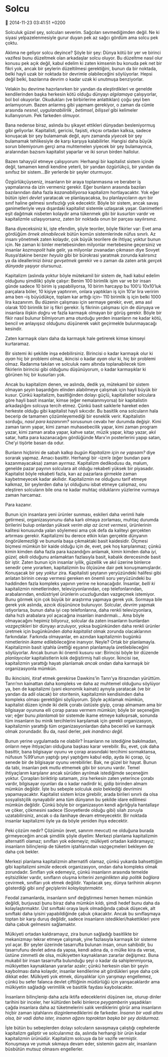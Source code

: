 Solcu
=====

:date: 2014-11-23 03:41:51 +0200

Solculuk güzel şey, solcuları severim. Sağcıları sevmediğimden değil. Ne
ki siyasi yelpazelenmesiyle gurur duyan pek az sağcı gördüm ama solcu
pek çoktu.

Aklıma ne geliyor solcu deyince? Şöyle bir şey: Dünya kötü bir yer ve
birinci vazifesi bunu düzeltmek olan arkadaşlar solcu oluyor. Bu
düzeltme nasıl olur konusu pek açık değil, kabul edelim ki zaten
kimsenin bu konuda pek net bir fikri yok, ancak bir şeylerin
düzeltilmesi gerektiğini, bunun da bir noktada, belki hayli uzak bir
noktada bir devrimle olabileceğini söylüyorlar. Hepsi değil belki,
bazılarına devrim o kadar uzak ki unutmuşa benziyorlar.

Velakin bu devrime hazırlanırken bir yandan da eleştirdikleri ve genelde
kendilerinden başka herkesin kötü olduğu dünyayı *algılamaya*
çalışıyorlar, bol bol okuyorlar. Okudukları (ve birbirlerine
anlattıkları) çoğu şeyi ben anlamıyorum. Bazen anlarmış gibi yapmam
gerekiyor, o zaman da cümle arasında *nesnel*, *uygulanabilirlik* ,
*betimsel*, *bilişsel* gibi kelimeler kullanıyorum. Pek farkeden
olmuyor.

Bana nedense biraz, aslında bu şikayet ettikleri dünyadan besleniyormuş
gibi geliyorlar. Kapitalisti, gericisi, faşisti, ırkçısı ortadan kalksa,
sadece konuşacak bir şey bulamamak değil, aynı zamanda *yiyecek* bir şey
bulamamak tehlikesiyle de karşı karşıya kalabilirler. Hangisi daha büyük
sorun bilemiyorum gerçi ama muhtemelen yiyecek bir şey bulamayınca,
aralarından bazısını kapitalist yaparlar ve iki sorun birden hallolur.

Bazen tahayyül etmeye çalışıyorum: Herhangi bir kapitalist sistem içinde
değil, tamamen kendi kendine yeterli, bir yandan özgürlükçü, bir yandan
da sınıfsız bir sistem…Bir yerlerde bir şeyler oturmuyor.

Özgürlükçüyseniz, insanların bir araya toplanmasına ve beraber iş
yapmalarına da izin vermeniz gerekir. Eğer bunların arasında bazıları
bazılarından daha fazla *kazanabiliyorsa* kapitalizm hortlayacaktır. Yok
eğer bütün işleri *devlet* yaratacak ve planlayacaksa, bu
planlayıcıların *ayrı* bir sınıf haline gelmesi sınıfsızlığı yok
edecektir. Böyle bir sistem, ancak savaş ganimetleriyle veya dışardaki
kapitalist sistemle uzlaşarak yaşar. Ganimetleri eşit dağıtmak nisbeten
kolaydır ama tükenmek gibi bir *kusurları* vardır ve kapitalizmle
uzlaşıyorsanız, zaten bir noktada onun bir parçası sayılırsınız.

Bana diyeceksiniz ki, işte efendim, şöyle teoriler, böyle fikirler var:
Evet ama gördüğüm *örnek alınabilecek* bütün komün sistemlerinde nüfus
sınırlı. Az insanı yönetmek zaten kolaydır, çok büyük teorilere de
ihtiyaç yoktur bunun için. Ne zaman ki binler mertebesinden milyonlar
mertebesine geçersiniz ve insanlar *kozmopolit* hale gelir, ya milyonlar
zıvanadan çıkmasın diye Sovyet Rusya’dakine benzer *heyula* gibi bir
bürokrasi yaratmak zorunda kalırsınız ya da ideallerinizi *biraz
gevşetmek* gerekir ve o zaman da zaten artık *gerçek dünyada* yaşıyor
olursunuz.

Kapitalizm (aslında yoktur böyle mütekamil bir sistem de, hadi kabul
edelim olduğunu şimdilik) şöyle çalışır: Benim 100 birimlik işim var ve
bir insan günde sadece 10 birim iş yapabiliyorsa, 10 birim harcayıp bu
100’ü 10x10’luk parçalara böler, 10 kişiye yaptırırım, onlara yaptıkları
iş için 10’ar lira veririm ama ben –iş büyüdükçe, toplam kar arttığı
için– 110 birimlik iş için belki 1000 lira kazanırım. Bu düzenin
çalışması için sermaye gerekir, evet, ama asıl olarak 100 birimlik bir
iş fikri gerekir. İş fikrinin çalışması için de dünyaya ve insanlara
ilişkin *doğru* ve fazla karmaşık olmayan bir görüş gerekir. Böyle bir
fikir nasıl bulunur bilmiyorum ama oturduğu yerden insanların ne kadar
kötü, bencil ve anlayışsız olduğunu düşünerek vakit geçirmekle
bulunmayacağı kesindir.

Zaten karmaşık olanı daha da karmaşık hale getirerek kimse kimseyi
kurtaramaz.

Bir sistemi iki şekilde inşa edebilirsiniz. Birincisi o kadar karmaşık
olur ki *ayan* hiç bir problemi olmaz, ikincisi o kadar *ayan* olur ki,
hiç bir problemi olmaz. Radarıma takılan ve solculuk namı altında
toplanabilecek tüm fikirlerin birincisi gibi olduğunu düşünüyorum, o
kadar karmaşıklar ki görünen hiç bir kusurları yok.

Ancak bu kapitalizm denen, ve aslında, dedik ya, mütekamil bir sistem
olmayan *şeyin* başardığını elinden alabilmeye çalışmak için hayli büyük
bir kusur. Çünkü kapitalizm, basitliğinden dolayı güçlü, kapitalistler
solculara göre hayli basit insanlar, kimse (eğer nemalanmıyorsa) bir
kapitalistin arkadaşlığını solcuya tercih etmez. Çünkü basit saiklerle
hareket eden herkeste olduğu gibi kapitalist hayli sıkıcıdır. Bu
basitlik ona solcuların hala becerip de tamamen çözümleyemediği bir
esneklik verir. Kapitalistin sorduğu, *nasıl para kazanırım?* sorusunun
cevabı her durumda değişir. Kimi zaman tarım yapar, kimi zaman
muhasebecilik yapar, kimi zaman program yazar, kimi zaman araba yapar,
kahve satar, müzik yapar, kitap yazar, akıl satar, hatta para
kazanacağını gördüğünde Marx’ın posterlerini yapıp satan, Che’yi tişörte
basan da odur.

Bunların hiçbirini de sabah kalkıp *bugün Kapitalizm için ne yapsam?*
diye sorarak yapmaz. Amacı basittir. Herhangi bir –izm’e (eğer bundan
para kazanmayacaksa) zaman ayırmaz. Kapitalizm dedikodusu da, malum,
genelde pazar payının solculara ait olduğu rekabeti yüksek bir
piyasadır. Kapitalist böyle rekabeti fazla, karı az pazarlara girmekle
zaman kaybetmeyecek kadar akıllıdır. Kapitalizmin ne olduğunu tarif
etmeye kalkmaz, bir şeylerden daha iyi olduğunu isbat etmeye çalışmaz,
onu eleştiren solcuların bile ona ne kadar muhtaç olduklarını yüzlerine
vurmaya zaman harcamaz.

Para kazanır.

Bunun için insanlara yeni ürünler sunması, eskileri daha verimli hale
getirmesi, organizasyonunu daha karlı olmaya zorlaması, muhtaç durumda
birilerini bulup onlardan *yüksek verim alıp az ücret vermesi*,
ürünlerinin kalitesi konusunda yalan söylemesi ama çok defa da kaliteyi
gerçekten artırması gerekir. Kapitalizmi bu derece etkin kılan gerçekte
dünyanın öngörülemezliği ve bununla başa çıkmaktaki basit kaidesidir.
Ölçmesi biçmesi mümkün bir kaide olduğu için de, evet, pek hoş
karşılanmaz; çünkü kimin kimden daha fazla para kazandığını anlamak,
kimin kimden daha *iyi, güzel, akıllı* olduğunu anlamaktan fazlasıyla
basit, kabalık derecesinde basit bir iştir. Zaten bunun için insanlar
iyilik, güzellik ve akıl üzerine binlerce senedir çene yorarken,
kapitalizmin bu ölçüsüne dair pek konuşmamışlardır. Konuşacak bir şey
*yoktur* zira. Kapitalisti şeytanın yeryüzündeki halifesi gibi anlatan
birinin cevap vermesi gereken en önemli soru yeryüzündeki bu haddinden
fazla kompleks yapının yerine ne konacağıdır. İnsanlar, *belli ki*
kapitalizmin nimetlerinden, televizyonlarından, cep telefonlarından,
arabalarından, endüstriyel ürünlerin ucuzluğundan vazgeçmek istemiyor.
Bunu görmek için çok büyük bir araştırma yapmaya gerek yok. Sormaya bile
gerek yok aslında, azıcık düşününce bulunuyor. Solcular, *devrim* yapmak
istiyorlarsa, bunun daha iyi cep telefonlarına, daha renkli
televizyonlara, daha hızlı arabalara yol açacağına insanları
inandırmalı… Ama böyle olmayacağını hepimiz biliyoruz, solcular da zaten
insanların bunlardan *vazgeçtikleri* bir dünyayı arzuluyor, yoksa
bugünkünden daha renkli ürünler üretmek için bugünkünden *daha
kapitalist* olmak zorunda olacaklarının farkındalar. Farkında
olmayanlar, en azından kapitalizmin bugünkü nimetlerinin *ikame*
edilebileceğine inanıyor. Neyle? Ortak bir planlamayla. Kapitalizmin
basit iştahla ürettiği eşyanın planlamayla üretilebileceğini
söylüyorlar. Ancak bunun iki önemli kusuru var: Birincisi böyle bir
düzende *planlayıcılar* kapitalistlerin kılık değiştirmiş hali oluyor.
İkincisi ise, kapitalizmin yarattığı hayatı planlamak *ancak* ondan daha
karmaşık bir organizasyonla mümkün.

Bu ikincisini, itiraf etmek gerekirse Dawkins’in Tanrı’ya itirazından
yürüttüm. Tanrı’nın kainattan daha kompleks ve daha az muhtemel olduğunu
söylüyor ya, ben de kapitalizmi (yani ekonomik kainatı) aynıyla
yaratacak (ve bir yandan da adil olacak) bir otoritenin, kapitalizmin
kendisinden daha kompleks olması gerektiğini söylüyorum. Şöyle açıklamak
mümkün, kapitalist düzen içinde iki delik çorabı üstüste giyip, çorap
almamam ama bir bilgisayar oyununa elli çorap parası vermem mümkün;
böyle bir seçeneğim var; eğer bunu *planlamalı* bir sistemde ikame
etmeye kalkışırsak, sonunda tüm insanların bu minik tercihlerini
karşılamak için gerekli organizasyon, kapitalizmin yarattığı tüm
organizasyonlardan daha becerikli ve karmaşık olmak zorundadır. Bu da,
nasıl derler, *pek inandırıcı değil.*

Bunun yerine uygulamada ne olabilir? İnsanların ne istediğine
bakılmadan, onların neye ihtiyaçları olduğuna başkası karar verebilir.
Bu, evet, çok daha basittir, bana bilgisayar oyunu ve çorap arasındaki
tercihimi sormaktansa, nüfusun %99’unun yaptığı şeyi yaptığımı kabul
edip, ayda iki çorap, üç senede bir de bilgisayar oyunu verebilirler.
Bak, ne güzel bir hayat. Bunun da tabi, insanları pek mutlu etmemek gibi
bir sorunu vardır. Temel ihtiyaçlarım karşılanır ancak sürüden ayrılmak
istediğimde seçeneğim yoktur. Çorapları biriktirip satamam, zira
herkesin zaten yeterince çorabı vardır, bilgisayar oyunları da o kadar
nadirdir ki, gidip birinden almam mümkün değildir. İşte bu sebeple
solculuk *asla* beklediği devrimini yapamayacaktır. Kapitalist sistem
krize girebilir, arada birileri sınırlı da olsa sosyalistçilik
oynayabilir ama tüm dünyanın bu şekilde idare edilmesi mümkün değildir.
Çünkü böyle bir organizasyon kendi ağırlığıyla hantallaşır ve çöker,
çökmesini sadece (Sovyetlerde olduğu gibi) silah zoruyla
uzatabilirsiniz, ancak o da ilanihaye devam etmeyecektir. Bir noktada
insanlar kapitalizmi öyle ya da böyle yeniden ihya edecektir.

Peki çözüm nedir? Çözümün (evet, sanırım mevcut) ne olduğuna burada
girmeyeceğim ancak şimdilik şöyle diyelim: Merkezi planlama kapitalizmin
alternatifi olamaz; sınıfları yok edemeyiz; mülkiyeti ortadan
kaldıramayız; insanların bilinçlenip de tüketim iştahlarından
vazgeçmeleri bekleyen de daha çok bekler.

Merkezi planlama kapitalizmin alternatifi olamaz, çünkü yukarda
bahsettiğim gibi kapitalizmi *simüle* edecek organizasyon, ondan daha
kompleks olmak zorundadır. Sınıfları yok edemeyiz, çünkü insanların
arasında temelde eşitsizlikler vardır, sınıfların oluşma kriterini
*zenginlikten* alıp *politik bağlara* çevirmek, sınıfları yok etmek
değildir. Yapılacak şey, dünya tarihinin akışının gösterdiği gibi *sınıf
geçişlerini kolaylaştırmaktır.*

Feodal zamanlarda, insanların sınıf değiştirmesi hemen hemen mümkün
değildi, burjuvazi bunu biraz daha mümkün kıldı, şimdi hedef bunu daha
da kolaylaştırmaktır. Üst sınıftaki oraya layık olmadığında çabuk
düşecek, alt sınıftaki daha iyisini yapabildiğinde çabuk çıkacaktır.
Ancak bu sınıflaşmaya toptan bir karşı duruş değildir, sadece insanların
istedikleri/hakettikleri yere daha çabuk gelmesini sağlamaktır.

Mülkiyeti ortadan kaldıramayız, zira bunun sağladığı basitlikte bir
mekanizmayı tekrar etmeye çalışmak, yine fazlasıyla karmaşık bir sisteme
yol açar. Bir şeyler üzerinde tasarrufta bulunan insan, onun sahibidir,
bu tasarrufunu devlet adına da yapsa, kendi adına da, o mülke kira da
verse, üstüne zimmetli de olsa, mülkiyetten kaynaklanan zararlar
değişmez. Buna mukabil bir insan tasarrufta bulunduğu şeyi o kadar da
sahiplenmiyorsa, mülkiyetten kaynaklanan yararlar azalır; çünkü herkesin
olan bir şeyin kaybolması daha kolaydır, insanlar kendilerine ait
gördükleri şeye daha çok dikkat eder. Mülkiyeti yok etmek, dünyalıklar
için yarışmayı engellemez, çünkü bu sefer falanca devlet çiftliğinin
müdürlüğü için yarışacaklardır ama mülkiyetin sağladığı verimlilik ve
basitlik faydası kaybolacaktır.

İnsanların bilinçlenip daha azla iktifa edeceklerini düşünen ise, oturup
dinler tarihini bir inceler, her kültürden belki binlerce *peygamberin*
yaşadıkları çağda insanlara daha az tüketmelerini salık verdiklerini
görür ama insanların hiçbir zaman iştahlarını dizginlemediklerini de
farkeder. *İnsanın bir vadi altını olsa, bir vadi daha ister, insanın
ağzını topraktan başka bir şey doldurmaz.*

İşte bütün bu sebeplerden dolayı solcuların savaşmaya çalıştığı
cephelerde kapitalizm galiptir ve solcularımız da, aslında herhangi bir
ürün kadar kapitalizmin ürünüdür. Kapitalizm solcuya da bir vazife
vermiştir. Konuşmaya ve yumuk sıkmaya devam eder, sistemin gazını alır,
insanların büsbütün mutsuz olmasını engellerler.
